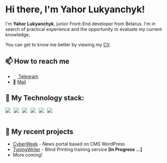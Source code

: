 # Hi there, I'm Yahor Lukyanchyk!

I'm **Yahor Lukyanchyk**, junior Front-End developer from Belarus. I'm in search of practical
experience and the opportunity to evaluate my current knowledge. 

You can get to know me better by viewing my [CV](https://drive.google.com/file/d/1cI_AhFZZ3fhCn5SLKMAZeV0kP9uRDf1i/view?usp=sharing).

## 📫 How to reach me

* [<img src="https://user-images.githubusercontent.com/49933115/139837223-bf23d3a9-4638-4e17-994a-ac8678d5f517.png" width="13px"/> Telegram](https://t.me/supery0g)
* 📧 [<a href="mailto:yahorlukyanchyk@gmail.com?">Mail</a>](https://t.me/thedaviddias)


## 🔧 My Technology stack:

<div style="display: flex; gap: 10px">
<img src="https://img.shields.io/badge/HTML-E34F26?style=for-the-badge&logo=HTML5&logoColor=FFF"/>
<img src="https://img.shields.io/badge/CSS-1572B6?style=for-the-badge&logo=CSS3&logoColor=FFF"/>
<img src="https://img.shields.io/badge/Sass-CC6699?style=for-the-badge&logo=Sass&logoColor=FFF"/>
<img src="https://img.shields.io/badge/JavaScript-F7DF1E?style=for-the-badge&logo=JavaScript&logoColor=000"/>
<img src="https://img.shields.io/badge/WordPress-blue?style=for-the-badge&logo=WordPress"/>
<img src="https://img.shields.io/badge/gulp-CF4647?style=for-the-badge&logo=gulp&logoColor=FFF"/>
</div><br>



## 💾 My recent projects

- [CyberWeek](http://cyberwee.vh116.hosterby.com/) - News portal based on CMS WordPress
- [TypingWriter](#) - Blind Printing training service **[In Progress ...]**
- More coming!
